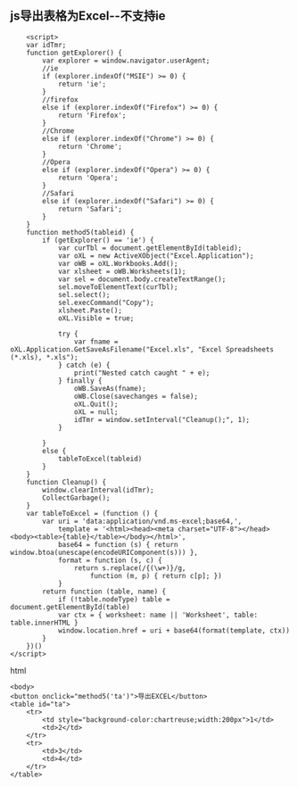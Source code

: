 ## js导出表格为Excel--不支持ie ##
        <script>
        var idTmr;
        function getExplorer() {
            var explorer = window.navigator.userAgent;
            //ie  
            if (explorer.indexOf("MSIE") >= 0) {
                return 'ie';
            }
            //firefox  
            else if (explorer.indexOf("Firefox") >= 0) {
                return 'Firefox';
            }
            //Chrome  
            else if (explorer.indexOf("Chrome") >= 0) {
                return 'Chrome';
            }
            //Opera  
            else if (explorer.indexOf("Opera") >= 0) {
                return 'Opera';
            }
            //Safari  
            else if (explorer.indexOf("Safari") >= 0) {
                return 'Safari';
            }
        }
        function method5(tableid) {
            if (getExplorer() == 'ie') {
                var curTbl = document.getElementById(tableid);
                var oXL = new ActiveXObject("Excel.Application");
                var oWB = oXL.Workbooks.Add();
                var xlsheet = oWB.Worksheets(1);
                var sel = document.body.createTextRange();
                sel.moveToElementText(curTbl);
                sel.select();
                sel.execCommand("Copy");
                xlsheet.Paste();
                oXL.Visible = true;

                try {
                    var fname = oXL.Application.GetSaveAsFilename("Excel.xls", "Excel Spreadsheets (*.xls), *.xls");
                } catch (e) {
                    print("Nested catch caught " + e);
                } finally {
                    oWB.SaveAs(fname);
                    oWB.Close(savechanges = false);
                    oXL.Quit();
                    oXL = null;
                    idTmr = window.setInterval("Cleanup();", 1);
                }

            }
            else {
                tableToExcel(tableid)
            }
        }
        function Cleanup() {
            window.clearInterval(idTmr);
            CollectGarbage();
        }
        var tableToExcel = (function () {
            var uri = 'data:application/vnd.ms-excel;base64,',
                template = '<html><head><meta charset="UTF-8"></head><body><table>{table}</table></body></html>',
                base64 = function (s) { return window.btoa(unescape(encodeURIComponent(s))) },
                format = function (s, c) {
                    return s.replace(/{(\w+)}/g,
                        function (m, p) { return c[p]; })
                }
            return function (table, name) {
                if (!table.nodeType) table = document.getElementById(table)
                var ctx = { worksheet: name || 'Worksheet', table: table.innerHTML }
                window.location.href = uri + base64(format(template, ctx))
            }
        })()  
    </script>


html

    <body>
    <button onclick="method5('ta')">导出EXCEL</button>
    <table id="ta">
        <tr>
            <td style="background-color:chartreuse;width:200px">1</td>
            <td>2</td>
        </tr>
        <tr>
            <td>3</td>
            <td>4</td>
        </tr>
    </table>
</body>